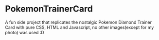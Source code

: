 # PokemonTrainerCard
A fun side project that replicates the nostalgic Pokemon Diamond Trainer Card with pure CSS, HTML and Javascript, no other images(except for my photo) was used :D
